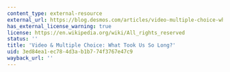 ```yaml
---
content_type: external-resource
external_url: https://blog.desmos.com/articles/video-multiple-choice-what-took-us-so-long/
has_external_license_warning: true
license: https://en.wikipedia.org/wiki/All_rights_reserved
status: ''
title: 'Video & Multiple Choice: What Took Us So Long?'
uid: 3ed84ea1-ec78-4d3a-b1b7-74f3767e47c9
wayback_url: ''
---
```

